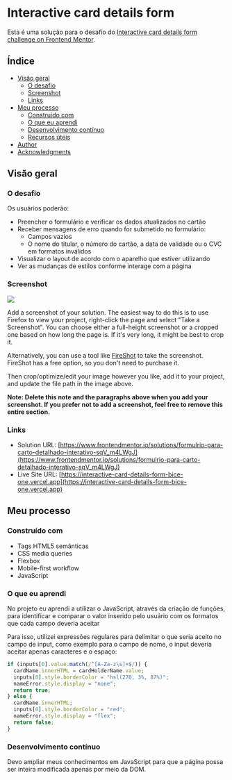 # Interactive card details form

Esta é uma solução para o desafio do [Interactive card details form challenge on Frontend Mentor](https://www.frontendmentor.io/challenges/interactive-card-details-form-XpS8cKZDWw). 

## Índice

- [Visão geral](#visão-geral)
  - [O desafio](#o-desafio)
  - [Screenshot](#screenshot)
  - [Links](#links)
- [Meu processo](#meu-processo)
  - [Construído com](#construído-com)
  - [O que eu aprendi](#o-que-eu-aprendi)
  - [Desenvolvimento contínuo](#desenvolvimento-contínuo)
  - [Recursos úteis](#recursos-úteis)
- [Author](#author)
- [Acknowledgments](#acknowledgments)

## Visão geral

### O desafio

Os usuários poderão:

- Preencher o formulário e verificar os dados atualizados no cartão
- Receber mensagens de erro quando for submetido no formulário:
  - Campos vazios 
  - O nome do titular, o número do cartão, a data de validade ou o CVC em formatos inválidos
- Visualizar o layout de acordo com o aparelho que estiver utilizando
- Ver as mudanças de estilos conforme interage com a página

### Screenshot

![](./screenshot.jpg)

Add a screenshot of your solution. The easiest way to do this is to use Firefox to view your project, right-click the page and select "Take a Screenshot". You can choose either a full-height screenshot or a cropped one based on how long the page is. If it's very long, it might be best to crop it.

Alternatively, you can use a tool like [FireShot](https://getfireshot.com/) to take the screenshot. FireShot has a free option, so you don't need to purchase it. 

Then crop/optimize/edit your image however you like, add it to your project, and update the file path in the image above.

**Note: Delete this note and the paragraphs above when you add your screenshot. If you prefer not to add a screenshot, feel free to remove this entire section.**

### Links

- Solution URL: [https://www.frontendmentor.io/solutions/formulrio-para-carto-detalhado-interativo-sqV_m4LWgJ](https://www.frontendmentor.io/solutions/formulrio-para-carto-detalhado-interativo-sqV_m4LWgJ)
- Live Site URL: [https://interactive-card-details-form-bice-one.vercel.app](https://interactive-card-details-form-bice-one.vercel.app)

## Meu processo

### Construído com

- Tags HTML5 semânticas
- CSS media queries
- Flexbox
- Mobile-first workflow
- JavaScript

### O que eu aprendi

No projeto eu aprendi a utilizar o JavaScript, através da criação de funções, para identificar e comparar o valor inserido pelo usuário com os formatos que cada campo deveria aceitar

Para isso, utilizei expressões regulares para delimitar o que seria aceito no campo de input, como exemplo para o campo de nome, o input deveria aceitar apenas caracteres e o espaço:

```js
if (inputs[0].value.match(/^[A-Za-z\s]+$/)) {
  cardName.innerHTML = cardHolderName.value;
  inputs[0].style.borderColor = "hsl(270, 3%, 87%)";
  nameError.style.display = "none";
  return true;
} else {
  cardName.innerHTML;
  inputs[0].style.borderColor = "red";
  nameError.style.display = "flex";
  return false;
}
```

### Desenvolvimento contínuo

Devo ampliar meus conhecimentos em JavaScript para que a página possa ser inteira modificada apenas por meio da DOM.
